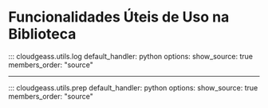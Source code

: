 # Funcionalidades Úteis de Uso na Biblioteca

::: cloudgeass.utils.log
    default_handler: python
    options:
        show_source: true
        members_order: "source"

___

::: cloudgeass.utils.prep
    default_handler: python
    options:
        show_source: true
        members_order: "source"
